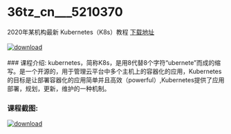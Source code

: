# 36tz_cn___5210370
2020年某机构最新 Kubernetes（K8s）教程
[下载地址](http://www.36tz.cn/article/5210370 "下载地址")
<br/></br>[![download](http://36tz.cn/muke_img/2020_02_1-75-300x213.png "下载地址")](http://www.36tz.cn/article/5210370 "下载地址")
<br/></br>### 课程介绍:
kubernetes，简称K8s，是用8代替8个字符“ubernete”而成的缩写。是一个开源的，用于管理云平台中多个主机上的容器化的应用，Kubernetes的目标是让部署容器化的应用简单并且高效（powerful）,Kubernetes提供了应用部署，规划，更新，维护的一种机制。

### 课程截图:
[![download](http://36tz.cn/muke_img/2020_02_11-72.png "下载地址")](http://www.36tz.cn/article/5210370 "下载地址")
